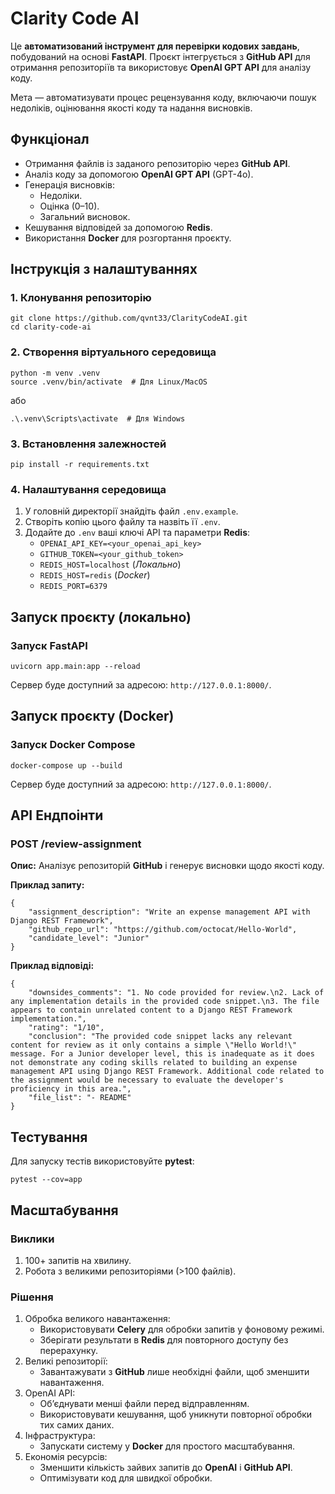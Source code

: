 # **Clarity Code AI**

Це **автоматизований інструмент для перевірки кодових завдань**, побудований на основі **FastAPI**.
Проєкт інтегрується з **GitHub API** для отримання репозиторіїв та використовує **OpenAI GPT API** для аналізу коду.

Мета — автоматизувати процес рецензування коду, включаючи пошук недоліків, оцінювання якості коду та надання висновків.


## **Функціонал**

- Отримання файлів із заданого репозиторію через **GitHub API**.
- Аналіз коду за допомогою **OpenAI GPT API** (GPT-4o).
- Генерація висновків:
	- Недоліки.
	- Оцінка (0–10).
	- Загальний висновок.
- Кешування відповідей за допомогою **Redis**.
- Використання **Docker** для розгортання проєкту.

## Інструкція з налаштуванняx

### 1. Клонування репозиторію
```
git clone https://github.com/qvnt33/ClarityCodeAI.git
cd clarity-code-ai
```

### 2. Створення віртуального середовища
```
python -m venv .venv
source .venv/bin/activate  # Для Linux/MacOS
```

або

```
.\.venv\Scripts\activate  # Для Windows
```

### 3. Встановлення залежностей

```
pip install -r requirements.txt
```

### 4. Налаштування середовища

1. У головній директорії знайдіть файл `.env.example`.
2. Створіть копію цього файлу та назвіть її `.env`.
3. Додайте до `.env` ваші ключі API та параметри **Redis**:
	- `OPENAI_API_KEY=<your_openai_api_key>`
	- `GITHUB_TOKEN=<your_github_token>`
	- `REDIS_HOST=localhost` (*Локально*)
	- `REDIS_HOST=redis` (*Docker*)
	- `REDIS_PORT=6379`

## Запуск проєкту (локально)

### Запуск FastAPI

```
uvicorn app.main:app --reload
```
Сервер буде доступний за адресою: `http://127.0.0.1:8000/`.

## Запуск проєкту (Docker)

### Запуск Docker Compose
```
docker-compose up --build
```
Сервер буде доступний за адресою: `http://127.0.0.1:8000/`.


## API Ендпоінти

### POST /review-assignment

**Опис:**
Аналізує репозиторій **GitHub** і генерує висновки щодо якості коду.

**Приклад запиту:**

```
{
    "assignment_description": "Write an expense management API with Django REST Framework",
    "github_repo_url": "https://github.com/octocat/Hello-World",
    "candidate_level": "Junior"
}
```

**Приклад відповіді:**

```
{
    "downsides_comments": "1. No code provided for review.\n2. Lack of any implementation details in the provided code snippet.\n3. The file appears to contain unrelated content to a Django REST Framework implementation.",
    "rating": "1/10",
    "conclusion": "The provided code snippet lacks any relevant content for review as it only contains a simple \"Hello World!\" message. For a Junior developer level, this is inadequate as it does not demonstrate any coding skills related to building an expense management API using Django REST Framework. Additional code related to the assignment would be necessary to evaluate the developer's proficiency in this area.",
    "file_list": "- README"
}
```

## Тестування
Для запуску тестів використовуйте **pytest**:

```
pytest --cov=app
```

## Масштабування

### Виклики

1.	100+ запитів на хвилину.
2.	Робота з великими репозиторіями (>100 файлів).

### Рішення

1. Обробка великого навантаження:
	- Використовувати **Celery** для обробки запитів у фоновому режимі.
	- Зберігати результати в **Redis** для повторного доступу без перерахунку.
2. Великі репозиторії:
	- Завантажувати з **GitHub** лише необхідні файли, щоб зменшити навантаження.
3.	OpenAI API:
	- Обʼєднувати менші файли перед відправленням.
	- Використовувати кешування, щоб уникнути повторної обробки тих самих даних.
4. Інфраструктура:
	- Запускати систему у **Docker** для простого масштабування.
5.	Економія ресурсів:
	- Зменшити кількість зайвих запитів до **OpenAI** і **GitHub API**.
	- Оптимізувати код для швидкої обробки.
